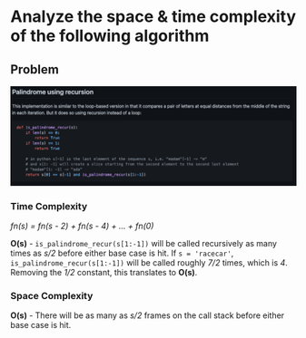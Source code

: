 # Analyze the space & time complexity of the following algorithm
## Problem

![Palindrome using recursion](./images/Screenshot%202021-10-05%20at%2022.47.11.png)

### Time Complexity

*fn(s) = fn(s - 2) + fn(s - 4) + ... + fn(0)*

**O(s)** - `is_palindrome_recur(s[1:-1])` will be called recursively as many times as *s/2* before either base case is hit. If `s = 'racecar'`, `is_palindrome_recur(s[1:-1])` will be called roughly *7/2* times, which is *4*. Removing the *1/2* constant, this translates to **O(s)**.

### Space Complexity

**O(s)** - There will be as many as *s/2* frames on the call stack before either base case is hit.
